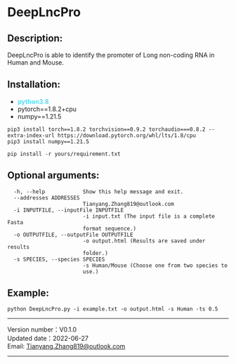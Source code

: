 DeepLncPro
====
Description:
------------
DeepLncPro is able to identify the promoter of Long non-coding RNA in Human and Mouse.

Installation:
-------------
- <span  style="color: #5bdaed; font-weight: bold">python3.8</span>
- pytorch==1.8.2+cpu
- numpy==1.21.5
``` 
pip3 install torch==1.8.2 torchvision==0.9.2 torchaudio===0.8.2 --extra-index-url https://download.pytorch.org/whl/lts/1.8/cpu
pip3 install numpy==1.21.5
``` 
``` 
pip install -r yours/requirement.txt
``` 
Optional arguments:
-------------------
```
  -h, --help            Show this help message and exit.
  --addresses ADDRESSES
                        Tianyang.Zhang819@outlook.com
  -i INPUTFILE, --inputFile INPUTFILE
                        -i input.txt (The input file is a complete Fasta
                        format sequence.)
  -o OUTPUTFILE, --outputFile OUTPUTFILE
                        -o output.html (Results are saved under results
                        folder.)
  -s SPECIES, --species SPECIES
                        -s Human/Mouse (Choose one from two species to
                        use.)
```
Example:
--------
```
python DeepLncPro.py -i example.txt -o output.html -s Human -ts 0.5
```
***
Version number：V0.1.0 <br>
Updated date：2022-06-27 <br>
Email: Tianyang.Zhang819@outlook.com
***
